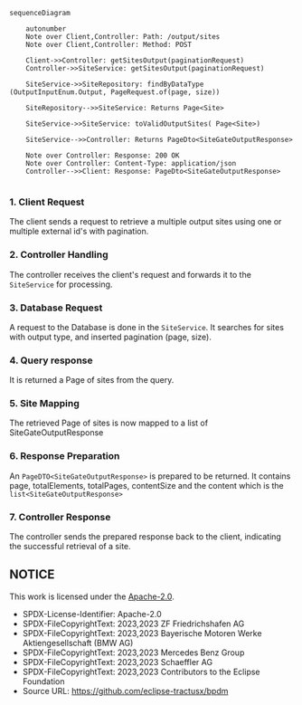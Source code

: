 ````mermaid
sequenceDiagram

    autonumber
    Note over Client,Controller: Path: /output/sites
    Note over Client,Controller: Method: POST

    Client->>Controller: getSitesOutput(paginationRequest)
    Controller->>SiteService: getSitesOutput(paginationRequest)

    SiteService->>SiteRepository: findByDataType (OutputInputEnum.Output, PageRequest.of(page, size))

    SiteRepository-->>SiteService: Returns Page<Site>

    SiteService->>SiteService: toValidOutputSites( Page<Site>)

    SiteService-->>Controller: Returns PageDto<SiteGateOutputResponse>

    Note over Controller: Response: 200 OK 
    Note over Controller: Content-Type: application/json
    Controller-->>Client: Response: PageDto<SiteGateOutputResponse>
    
````

### 1. Client Request

The client sends a request to retrieve a multiple output sites using one or multiple external id's with pagination.

### 2. Controller Handling

The controller receives the client's request and forwards it to the `SiteService` for processing.

### 3. Database Request

A request to the Database is done in the `SiteService`. It searches for sites with output type, and inserted pagination (page, size).

### 4. Query response

It is returned a Page of sites from the query.

### 5. Site Mapping

The retrieved Page of sites is now mapped to a list of SiteGateOutputResponse

### 6. Response Preparation

An `PageDTO<SiteGateOutputResponse>` is prepared to be returned. It contains page, totalElements, totalPages, contentSize and the content which is
the `list<SiteGateOutputResponse>`

### 7. Controller Response

The controller sends the prepared response back to the client, indicating the successful retrieval of a site.

## NOTICE

This work is licensed under the [Apache-2.0](https://www.apache.org/licenses/LICENSE-2.0).

- SPDX-License-Identifier: Apache-2.0
- SPDX-FileCopyrightText: 2023,2023 ZF Friedrichshafen AG
- SPDX-FileCopyrightText: 2023,2023 Bayerische Motoren Werke Aktiengesellschaft (BMW AG)
- SPDX-FileCopyrightText: 2023,2023 Mercedes Benz Group
- SPDX-FileCopyrightText: 2023,2023 Schaeffler AG
- SPDX-FileCopyrightText: 2023,2023 Contributors to the Eclipse Foundation
- Source URL: https://github.com/eclipse-tractusx/bpdm
